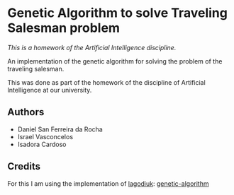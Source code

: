 # Genetic Algorithm to solve Traveling Salesman problem

_This is a homework of the Artificial Intelligence discipline._

An implementation of the genetic algorithm for solving the problem of the traveling salesman.

This was done as part of the homework of the discipline of Artificial Intelligence at our university.

## Authors

* Daniel San Ferreira da Rocha
* Israel Vasconcelos
* Isadora Cardoso

## Credits

For this I am using the implementation of [lagodiuk](https://github.com/lagodiuk): [genetic-algorithm](https://github.com/lagodiuk/genetic-algorithm)